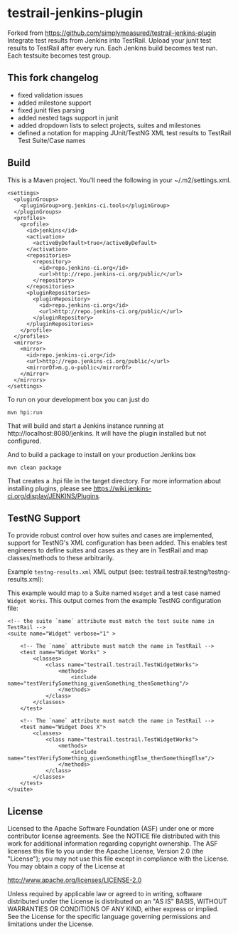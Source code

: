 testrail-jenkins-plugin
=======================

Forked from  https://github.com/simplymeasured/testrail-jenkins-plugin
Integrate test results from Jenkins into TestRail.
Upload your junit test results to TestRail after every run.
Each Jenkins build becomes test run.
Each testsuite becomes test group.


This fork changelog
---------------
- fixed validation issues
- added milestone support
- fixed junit files parsing
- added nested <testsuite> tags support in junit
- added dropdown lists to select projects, suites and milestones
- defined a notation for mapping JUnit/TestNG XML test results to TestRail Test Suite/Case names

Build
-----
This is a Maven project. You'll need the following in your ~/.m2/settings.xml.

    <settings>
      <pluginGroups>
        <pluginGroup>org.jenkins-ci.tools</pluginGroup>
      </pluginGroups>
      <profiles>
        <profile>
          <id>jenkins</id>
          <activation>
            <activeByDefault>true</activeByDefault>
          </activation>
          <repositories>
            <repository>
              <id>repo.jenkins-ci.org</id>
              <url>http://repo.jenkins-ci.org/public/</url>
            </repository>
          </repositories>
          <pluginRepositories>
            <pluginRepository>
              <id>repo.jenkins-ci.org</id>
              <url>http://repo.jenkins-ci.org/public/</url>
            </pluginRepository>
          </pluginRepositories>
        </profile>
      </profiles>
      <mirrors>
        <mirror>
          <id>repo.jenkins-ci.org</id>
          <url>http://repo.jenkins-ci.org/public/</url>
          <mirrorOf>m.g.o-public</mirrorOf>
        </mirror>
      </mirrors>
    </settings>
    
To run on your development box you can just do

    mvn hpi:run
    
That will build and start a Jenkins instance running at http://localhost:8080/jenkins. It will have the plugin installed but not configured.


And to build a package to install on your production Jenkins box

    mvn clean package
        
That creates a .hpi file in the target directory. For more information about installing plugins, please see https://wiki.jenkins-ci.org/display/JENKINS/Plugins.


TestNG Support
---------------------------
To provide robust control over how suites and cases are implemented, support for TestNG's XML configuration has been
added. This enables test engineers to define suites and cases as they are in TestRail and map classes/methods to
these arbitrarily.

Example `testng-results.xml` XML output (see: testrail.testrail.testng/testng-results.xml):
    <suite name="Widget" duration-ms="91" started-at="2016-02-18T15:41:01Z" finished-at="2016-02-18T15:41:01Z">
    <groups>
    </groups>
    <test name="Widget Works" duration-ms="41" started-at="2016-02-18T15:41:01Z" finished-at="2016-02-18T15:41:01Z">
        <class name="testrail.testrail.TestWidgetWorks">
            <test-method status="PASS" signature="testVerifySomething_givenSomething_thenSomething()[pri:0, instance:testrail.testrail.TestWidgetWorks@6a2f6f80]" name="testVerifySomething_givenSomething_thenSomething" duration-ms="18" started-at="2016-02-18T09:41:01Z" finished-at="2016-02-18T09:41:01Z">
                <reporter-output>
                </reporter-output>
            </test-method> <!-- testVerifySomething_givenSomething_thenSomething -->
        </class> <!-- testrail.testrail.TestWidgetWorks -->
    </test> <!-- Widget Works -->

This example would map to a Suite named `Widget` and a test case named `Widget Works`. This output comes from the
example TestNG configuration file:
    <!DOCTYPE suite SYSTEM "http://testng.org/testng-1.0.dtd" >

    <!-- the suite `name` attribute must match the test suite name in TestRail -->
    <suite name="Widget" verbose="1" >

        <!-- The `name` attribute must match the name in TestRail -->
        <test name="Widget Works" >
            <classes>
                <class name="testrail.testrail.TestWidgetWorks">
                    <methods>
                        <include name="testVerifySomething_givenSomething_thenSomething"/>
                    </methods>
                </class>
            </classes>
        </test>

        <!-- The `name` attribute must match the name in TestRail -->
        <test name="Widget Does X">
            <classes>
                <class name="testrail.testrail.TestWidgetWorks">
                    <methods>
                        <include name="testVerifySomething_givenSomethingElse_thenSomethingElse"/>
                    </methods>
                </class>
            </classes>
        </test>
    </suite>

License
-------
Licensed to the Apache Software Foundation (ASF) under one
or more contributor license agreements.  See the NOTICE file
distributed with this work for additional information
regarding copyright ownership.  The ASF licenses this file
to you under the Apache License, Version 2.0 (the
"License"); you may not use this file except in compliance
with the License.  You may obtain a copy of the License at

  http://www.apache.org/licenses/LICENSE-2.0

Unless required by applicable law or agreed to in writing, software
distributed under the License is distributed on an "AS IS" BASIS,
WITHOUT WARRANTIES OR CONDITIONS OF ANY KIND, either express or implied.
See the License for the specific language governing permissions and
limitations under the License.
